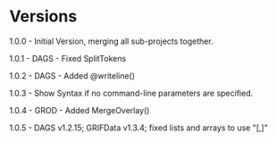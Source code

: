 # Versions

1.0.0 - Initial Version, merging all sub-projects together.

1.0.1 - DAGS - Fixed SplitTokens

1.0.2 - DAGS - Added @writeline()

1.0.3 - Show Syntax if no command-line parameters are specified.

1.0.4 - GROD - Added MergeOverlay()

1.0.5 - DAGS v1.2.15; GRIFData v1.3.4; fixed lists and arrays to use "[,]"